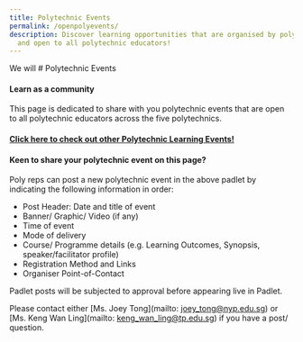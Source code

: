 ```yaml
---
title: Polytechnic Events
permalink: /openpolyevents/
description: Discover learning opportunities that are organised by polytechnics
  and open to all polytechnic educators!
---
```

We will # Polytechnic Events

#### Learn as a community

This page is dedicated to share with you polytechnic events that are open to all polytechnic educators across the five polytechnics. 
       

#### [Click here to check out other Polytechnic Learning Events!](https://nyp.padlet.org/joeytong/pyh8eoctf1vj4q2y)

                    
	             
#### Keen to share your polytechnic  event on this page?

Poly reps can post a new polytechnic event in the above padlet by indicating the following information in order:
* Post Header: Date and title of event
* Banner/ Graphic/ Video (if any)
* Time of event
* Mode of delivery
* Course/ Programme details (e.g. Learning Outcomes, Synopsis, speaker/facilitator profile)
* Registration Method and Links
* Organiser Point-of-Contact 

Padlet posts will be subjected to approval before appearing live in Padlet.

Please contact either [Ms. Joey Tong](mailto: joey_tong@nyp.edu.sg) or [Ms. Keng Wan Ling](mailto: keng_wan_ling@tp.edu.sg) if you have a post/ question.